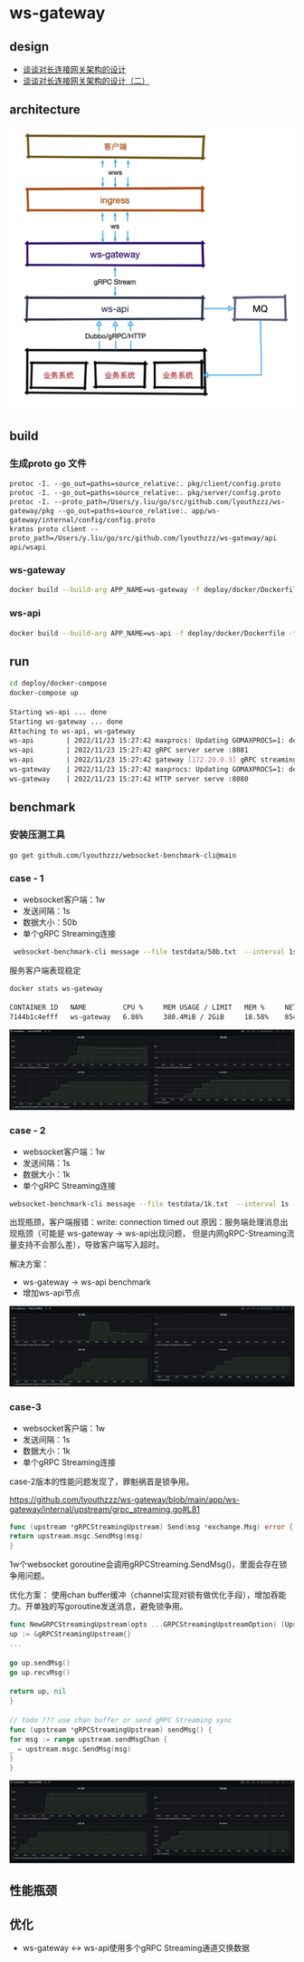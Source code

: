 # ws-gateway

## design

- [谈谈对长连接网关架构的设计](https://younman.com/2022/11/10/%E8%B0%88%E8%B0%88%E5%AF%B9%E9%95%BF%E8%BF%9E%E6%8E%A5%E7%BD%91%E5%85%B3%E6%9E%B6%E6%9E%84%E7%9A%84%E8%AE%BE%E8%AE%A1/)
- [谈谈对长连接网关架构的设计（二）](https://younman.com/2022/11/24/%E8%B0%88%E8%B0%88%E5%AF%B9%E9%95%BF%E8%BF%9E%E6%8E%A5%E7%BD%91%E5%85%B3%E6%9E%B6%E6%9E%84%E7%9A%84%E8%AE%BE%E8%AE%A1%EF%BC%88%E4%BA%8C%EF%BC%89/)

## architecture

![架构图.png](docs/architecture.png)

## build

### 生成proto go 文件

```
protoc -I. --go_out=paths=source_relative:. pkg/client/config.proto
protoc -I. --go_out=paths=source_relative:. pkg/server/config.proto
protoc -I. --proto_path=/Users/y.liu/go/src/github.com/lyouthzzz/ws-gateway/pkg --go_out=paths=source_relative:. app/ws-gateway/internal/config/config.proto
kratos proto client --proto_path=/Users/y.liu/go/src/github.com/lyouthzzz/ws-gateway/api api/wsapi
```

### ws-gateway

```bash
docker build --build-arg APP_NAME=ws-gateway -f deploy/docker/Dockerfile -t ws-gateway .
```

### ws-api

```bash
docker build --build-arg APP_NAME=ws-api -f deploy/docker/Dockerfile -t ws-api .
```

## run

```bash
cd deploy/docker-compose
docker-compose up

Starting ws-api ... done
Starting ws-gateway ... done
Attaching to ws-api, ws-gateway
ws-api        | 2022/11/23 15:27:42 maxprocs: Updating GOMAXPROCS=1: determined from CPU quota
ws-api        | 2022/11/23 15:27:42 gRPC server serve :8081
ws-api        | 2022/11/23 15:27:42 gateway [172.20.0.3] gRPC streaming connect
ws-gateway    | 2022/11/23 15:27:42 maxprocs: Updating GOMAXPROCS=1: determined from CPU quota
ws-gateway    | 2022/11/23 15:27:42 HTTP server serve :8080

```

## benchmark

### 安装压测工具

```bash
go get github.com/lyouthzzz/websocket-benchmark-cli@main
```

### case - 1

- websocket客户端：1w
- 发送间隔：1s
- 数据大小：50b
- 单个gRPC Streaming连接

```bash
 websocket-benchmark-cli message --file testdata/50b.txt  --interval 1s --times 10000 --user 10000 --host 127.0.0.1:8080 --path /gateway/ws
```

服务客户端表现稳定

```bash
docker stats ws-gateway

CONTAINER ID   NAME         CPU %     MEM USAGE / LIMIT   MEM %     NET I/O         BLOCK I/O   PIDS
7144b1c4efff   ws-gateway   6.86%     380.4MiB / 2GiB     18.58%    854MB / 593MB   0B / 0B     6
```

![统计图.png](docs/benchmark-50b.png)

### case - 2

- websocket客户端：1w
- 发送间隔：1s
- 数据大小：1k
- 单个gRPC Streaming连接

```bash
websocket-benchmark-cli message --file testdata/1k.txt  --interval 1s --times 10000 --user 10000 --host 127.0.0.1:8080 --path /gateway/ws
```

出现瓶颈，客户端报错：write: connection timed out 原因：服务端处理消息出现瓶颈（可能是 ws-gateway -> ws-api出现问题，
但是内网gRPC-Streaming流量支持不会那么差），导致客户端写入超时。

解决方案：

- ws-gateway -> ws-api benchmark
- 增加ws-api节点

![统计图.png](docs/benchmark-1k.png)

### case-3

- websocket客户端：1w
- 发送间隔：1s
- 数据大小：1k
- 单个gRPC Streaming连接

case-2版本的性能问题发现了，罪魁祸首是锁争用。

https://github.com/lyouthzzz/ws-gateway/blob/main/app/ws-gateway/internal/upstream/grpc_streaming.go#L81

```go
func (upstream *gRPCStreamingUpstream) Send(msg *exchange.Msg) error {
return upstream.msgc.SendMsg(msg)
}
```

1w个websocket goroutine会调用gRPCStreaming.SendMsg()，里面会存在锁争用问题。

优化方案：
使用chan buffer缓冲（channel实现对锁有做优化手段），增加吞能力。开单独的写goroutine发送消息，避免锁争用。

```go
func NewGRPCStreamingUpstream(opts ...GRPCStreamingUpstreamOption) (Upstream, error) {
up := &gRPCStreamingUpstream{}
...

go up.sendMsg()
go up.recvMsg()

return up, nil
}

// todo ??? use chan buffer or send gRPC Streaming sync
func (upstream *gRPCStreamingUpstream) sendMsg() {
for msg := range upstream.sendMsgChan {
_ = upstream.msgc.SendMsg(msg)
}
}
```

![统计图.png](docs/benchmark-1k-2.png)

## 性能瓶颈

## 优化

- ws-gateway <-> ws-api使用多个gRPC Streaming通道交换数据
